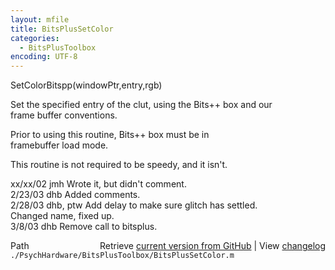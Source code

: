 ```yaml
---
layout: mfile
title: BitsPlusSetColor
categories:
  - BitsPlusToolbox
encoding: UTF-8
---
```


SetColorBitspp(windowPtr,entry,rgb)  

Set the specified entry of the clut, using the Bits++ box and our  
frame buffer conventions.  

Prior to using this routine, Bits++ box must be in  
framebuffer load mode.  

This routine is not required to be speedy, and it isn't.  

xx/xx/02  jmh  Wrote it, but didn't comment.  
2/23/03   dhb  Added comments.  
2/28/03   dhb, ptw  Add delay to make sure glitch has settled.  
               Changed name, fixed up.  
3/8/03    dhb  Remove call to bitsplus.  


<div class="code_header" style="text-align:right;">
  <span style="float:left;">Path&nbsp;&nbsp;</span> <span class="counter">Retrieve <a href=
  "https://raw.github.com/Psychtoolbox-3/Psychtoolbox-3/beta/./PsychHardware/BitsPlusToolbox/BitsPlusSetColor.m">current version from GitHub</a> | View <a href=
  "https://github.com/Psychtoolbox-3/Psychtoolbox-3/commits/beta/./PsychHardware/BitsPlusToolbox/BitsPlusSetColor.m">changelog</a></span>
</div>
<div class="code">
  <code>./PsychHardware/BitsPlusToolbox/BitsPlusSetColor.m</code>
</div>
